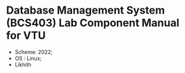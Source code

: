 # Database Management System (BCS403) Lab Component Manual for VTU
- Scheme: 2022;
- OS : Linux;
- Likhith
